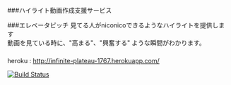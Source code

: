 ###ハイライト動画作成支援サービス

###エレベータピッチ
見てる人がniconicoできるようなハイライトを提供します  
動画を見ている時に、"高まる"、"興奮する" ような瞬間がわかります。  

###
heroku : http://infinite-plateau-1767.herokuapp.com/

[![Build Status](https://travis-ci.org/yuya-painapo/want_to.svg?branch=master)](https://travis-ci.org/yuya-painapo/want_to)

